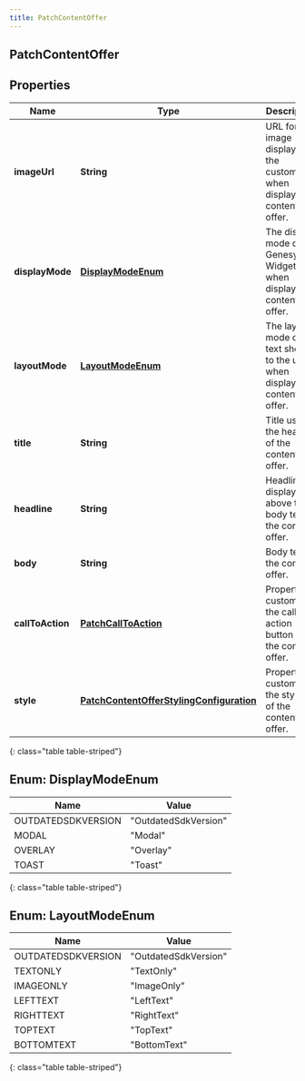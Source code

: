 ```yaml
---
title: PatchContentOffer
---
```

## PatchContentOffer


## Properties

| Name | Type | Description | Notes |
| ------------ | ------------- | ------------- | ------------- |
| **imageUrl** | <!----><!---->**String**<!----> | URL for image displayed to the customer when displaying content offer. |  [optional] |
| **displayMode** | [**DisplayModeEnum**](#DisplayModeEnum)<!----> | The display mode of Genesys Widgets when displaying content offer. |  [optional] |
| **layoutMode** | [**LayoutModeEnum**](#LayoutModeEnum)<!----> | The layout mode of the text shown to the user when displaying content offer. |  [optional] |
| **title** | <!----><!---->**String**<!----> | Title used in the header of the content offer. |  [optional] |
| **headline** | <!----><!---->**String**<!----> | Headline displayed above the body text of the content offer. |  [optional] |
| **body** | <!----><!---->**String**<!----> | Body text of the content offer. |  [optional] |
| **callToAction** | <!----><!---->[**PatchCallToAction**](PatchCallToAction.html)<!----> | Properties customizing the call to action button on the content offer. |  [optional] |
| **style** | <!----><!---->[**PatchContentOfferStylingConfiguration**](PatchContentOfferStylingConfiguration.html)<!----> | Properties customizing the styling of the content offer. |  [optional] |
{: class="table table-striped"}


<a name="DisplayModeEnum"></a>

## Enum: DisplayModeEnum

| Name | Value |
| ---- | ----- |
| OUTDATEDSDKVERSION | &quot;OutdatedSdkVersion&quot; |
| MODAL | &quot;Modal&quot; |
| OVERLAY | &quot;Overlay&quot; |
| TOAST | &quot;Toast&quot; |
{: class="table table-striped"}


<a name="LayoutModeEnum"></a>

## Enum: LayoutModeEnum

| Name | Value |
| ---- | ----- |
| OUTDATEDSDKVERSION | &quot;OutdatedSdkVersion&quot; |
| TEXTONLY | &quot;TextOnly&quot; |
| IMAGEONLY | &quot;ImageOnly&quot; |
| LEFTTEXT | &quot;LeftText&quot; |
| RIGHTTEXT | &quot;RightText&quot; |
| TOPTEXT | &quot;TopText&quot; |
| BOTTOMTEXT | &quot;BottomText&quot; |
{: class="table table-striped"}



